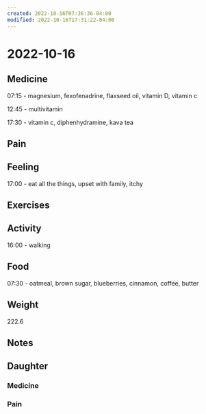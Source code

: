 ```yaml
---
created: 2022-10-16T07:36:36-04:00
modified: 2022-10-16T17:31:22-04:00
---
```


# 2022-10-16

## Medicine

07:15 - magnesium, fexofenadrine, flaxseed oil, vitamin D, vitamin c 

12:45 - multivitamin 

17:30 - vitamin c, diphenhydramine, kava tea

## Pain


## Feeling

17:00 - eat all the things, upset with family, itchy

## Exercises


## Activity

16:00 - walking

## Food

07:30 - oatmeal, brown sugar, blueberries, cinnamon, coffee, butter 

## Weight

222.6

## Notes

## Daughter


### Medicine


### Pain
